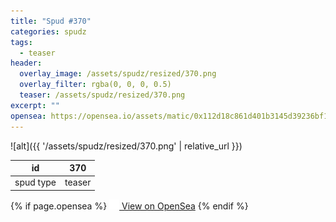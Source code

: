 ```yaml
---
title: "Spud #370"
categories: spudz
tags:
  - teaser
header:
  overlay_image: /assets/spudz/resized/370.png
  overlay_filter: rgba(0, 0, 0, 0.5)
  teaser: /assets/spudz/resized/370.png
excerpt: ""
opensea: https://opensea.io/assets/matic/0x112d18c861d401b3145d39236bf149f01e18beed/370
---
```

![alt]({{ '/assets/spudz/resized/370.png' | relative_url }})

| id | 370 |
|-|-|
| spud type | teaser |

{% if page.opensea %}
<a href="{{page.opensea}}" class="btn btn--info" onclick="window.open(this.href, '_blank'); return false;"><img src="/assets/images/opensea.svg" width="16px"><span>  View on OpenSea</span></a>
{% endif %}
